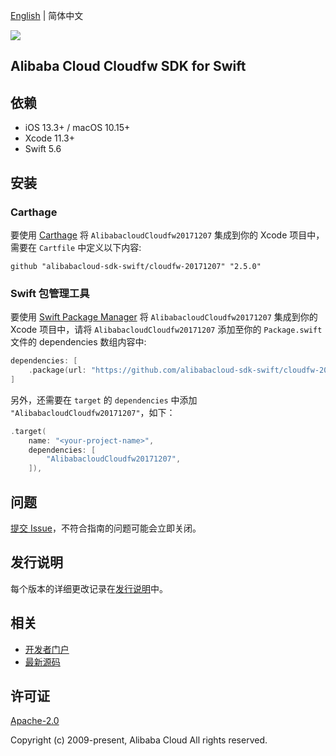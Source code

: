 [English](README.md) | 简体中文

![](https://aliyunsdk-pages.alicdn.com/icons/AlibabaCloud.svg)

## Alibaba Cloud Cloudfw SDK for Swift

## 依赖

- iOS 13.3+ / macOS 10.15+
- Xcode 11.3+
- Swift 5.6

## 安装

### Carthage

要使用 [Carthage](https://github.com/Carthage/Carthage) 将 `AlibabacloudCloudfw20171207` 集成到你的 Xcode 项目中，需要在 `Cartfile` 中定义以下内容:

```ogdl
github "alibabacloud-sdk-swift/cloudfw-20171207" "2.5.0"
```

### Swift 包管理工具

要使用 [Swift Package Manager](https://swift.org/package-manager/) 将 `AlibabacloudCloudfw20171207` 集成到你的 Xcode 项目中，请将 `AlibabacloudCloudfw20171207` 添加至你的 `Package.swift` 文件的 dependencies 数组内容中:

```swift
dependencies: [
    .package(url: "https://github.com/alibabacloud-sdk-swift/cloudfw-20171207.git", from: "2.5.0")
]
```

另外，还需要在 `target` 的 `dependencies` 中添加 `"AlibabacloudCloudfw20171207"`，如下：

```swift
.target(
    name: "<your-project-name>",
    dependencies: [
        "AlibabacloudCloudfw20171207",
    ]),
```

## 问题

[提交 Issue](https://github.com/alibabacloud-sdk-swift/cloudfw-20171207/issues/new)，不符合指南的问题可能会立即关闭。

## 发行说明

每个版本的详细更改记录在[发行说明](./ChangeLog.txt)中。

## 相关

* [开发者门户](https://next.api.aliyun.com/home)
* [最新源码](https://github.com/alibabacloud-sdk-swift/cloudfw-20171207)

## 许可证

[Apache-2.0](http://www.apache.org/licenses/LICENSE-2.0)

Copyright (c) 2009-present, Alibaba Cloud All rights reserved.
